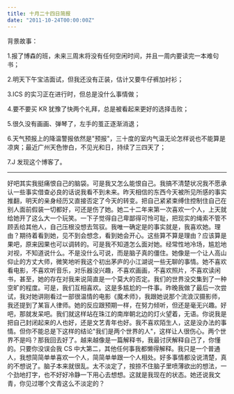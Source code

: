 ```yaml
---
title: 十月二十四日简报
date: "2011-10-24T00:00:00Z"
---
```


背景故事：

1.报了博森的班，未来三周末将没有任何空闲时间，并且一周内要读完一本难句书；

2.明天下午宝洁面试，但我还没有正装，估计又要牛仔裤加衬衫；

3.ICS 的实习正在进行时，但总是没什么事情做；

4.要不要买 KR 犹豫了快两个礼拜，总是被看起来更好的选择击败；

5.很久没有画画、弹琴了，左手的茧正逐渐消退；

6.天气预报上的降温警报依然是"预报"，三十度的室内气温无论怎样说也不能算是凉爽；最近广州天色惨白，不见光和日，持续了三四天了；

7.J 发现这个博客了。

---

好吧其实我挺痛恨自己的脑袋。可是我又怎么能恨自己。我搞不清楚状况我不愿承认一些事实借查必良的话说我看不到未来。昨天相信的东西今天被所见所感的事实推翻，明天的亲身经历又直接否定了今天的转变。把自己紧紧束缚住控制住自己在别人面前假装一切都好，可还是伤了她。她二十二年来第一次喜欢一个人，上天就给她开了这么大一个玩笑。一下子觉得自己卑鄙得可怜可耻，把现实的绳索不管不顾丢给其他人，自己压根没想去驾驭。我唯一确定是的事实就是，我喜欢她。理由？期待着看到她，见不到会想念，看到她会开心。这些算不算是理由？应该算是果吧，原来因果也可以调转的。可是我不知道怎么面对她。经常性地冷场，尴尬地对视，不知道说什么。不是没什么可说，而是脑子真的僵住。她像是一个让人高山仰止的方丈大师，微笑地听我这个初出茅庐的小江湖说一些无聊的事情。她不喜欢看电影，不喜欢听音乐，对乐器没兴趣，不喜欢画画，不喜欢照片，不喜欢读闲书，甚至，她的存在对我来说简直是一个莫大的否定。我们的世界没交集到了一种空旷的程度。可是，我们互相喜欢。这是多尴尬的一件事。昨晚我做了最后一次尝试，我对她讲刚看过一部很温情的电影《魔术师》，我跟她说那个流浪汉摄影师，我还提到了某盲人律师。她的反应跟预期一样，在努力倾听，但还是毫无兴趣。好吧，那就发呆吧。我们就这样站在珠江的南岸朝北边的灯火望着，无语。你说我是把自己封闭起来的人也好，还是文艺青年也好。我不喜欢陌生人，这是没办法的事情。但你不能总是下这样的结论"我们是两个世界的人"，这样让人很伤心。两个世界不是吗？那我回去好了。越来越像是一篇解释书，我最讨厌解释自己了，你懂的。只要你没误会我 CS 中大第二，其他任何事我都懒得解释。我只是一个普通人，我想简简单单喜欢一个人，简简单单跟一个人相处。好多事情都没说清楚，真的不想说了。脑子本来就很乱。太不淡定了，按捺不住脑子里喷薄欲出的想法，一个劲地打字，也不好好冷静一下用心去想想。这就是我现在的状态。她还说我文青，你见过哪个文青这么不淡定的？
